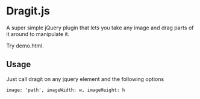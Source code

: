 Dragit.js
=========

A super simple jQuery plugin that lets you take any image and drag parts of it around to manipulate it.

Try demo.html.

Usage
-----

Just call dragit on any jquery element and the following options

	image: 'path', imageWidth: w, imageHeight: h